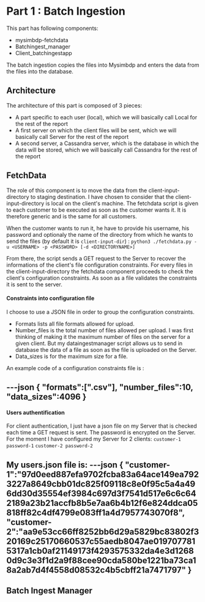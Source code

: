 # Part 1 : Batch Ingestion

This part has following components:

* mysimbdp-fetchdata
* Batchingest_manager
* Client_batchingestapp

The batch ingestion copies the files into Mysimbdp and enters the data from the files into the database.

## Architecture

The architecture of this part is composed of 3 pieces:
* A part specific to each user (local), which we will basically call Local for the rest of the report
* A first server on which the client files will be sent, which we will basically call Server for the rest of the report
* A second server, a Cassandra server, which is the database in which the data will be stored, which we will basically call Cassandra for the rest of the report

## FetchData

The role of this component is to move the data from the client-input-directory to staging destination.
I have chosen to consider that the client-input-directory is local on the client's machine.
The fetchdata script is given to each customer to be executed as soon as the customer wants it.
It is therefore generic and is the same for all customers.

When the customer wants to run it, he have to provide his username, his password and optionaly the name of the directory from which he wants to send the files (by default it is ```client-input-dir```) :
```python3 ./fetchdata.py -u <USERNAME> -p <PASSWORD> [-d <DIRECTORYNAME>]```

From there, the script sends a GET request to the Server to recover the informations of the client's file configuration constraints.
For every files in the client-input-directory the fetchdata component proceeds to check the client's configuration constraints.
As soon as a file validates the constraints it is sent to the server.

#### Constraints into configuration file

I choose to use a JSON file in order to group the configuration constraints.
* Formats lists all file formats allowed for upload.
* Number_files is the total number of files allowed per upload. I was first thinking of making it the maximum number of files on the server for a given client. But my dataingestmanager script allows us to send in database the data of a file as soon as the file is uploaded on the Server.
* Data_sizes is for the maximum size for a file.

An example code of a configuration constraints file is :

---json
{
    "formats":[".csv"],
    "number_files":10,
    "data_sizes":4096
}
---

#### Users authentification

For client authentication, I just have a json file on my Server that is checked each time a GET request is sent.
The password is encrypted on the Server.
For the moment I have configured my Server for 2 clients:
```customer-1 password-1```
```customer-2 password-2```

My users.json file is:
---json
{
    "customer-1":"97d0eed887efa9702fcba83a64ace149ea7923227a8649cbb01dc825f09118c8e0f95c5a4a496dd30d35554ef3984c697d3f7541d517e6c6c642189a23b21accfb8b5e7aa6b4b12f6e824ddca05818ff82c4df4799e083ff1a4d7957743070f8",
    "customer-2":"aa9e53cc66ff8252bb6d29a5829bc83802f320169c25170660537c55aedb8047ae0197077815317a1cb0af21149173f4293575332da4e3d12680d9c3e3f1d2a9f88cee90cda580be1221ba73ca18a2ab7d4f4558d08532c4b5cbff21a7471797"
}
---

## Batch Ingest Manager


